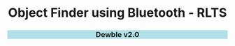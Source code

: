 <h1 align="center">Object Finder using Bluetooth - RLTS</h1>
<h3 align="center" style="background-color:powderblue;">Dewble v2.0</h3>
